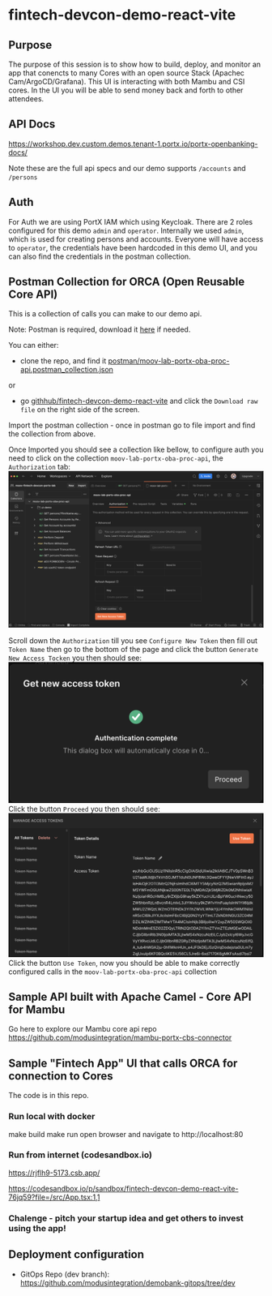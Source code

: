 # fintech-devcon-demo-react-vite

## Purpose
The purpose of this session is to show how to build, deploy, and monitor an app that conencts to many Cores with an open source Stack (Apachec Cam/ArgoCD/Grafana).
This UI is interacting with both Mambu and CSI cores.
In the UI you will be able to send money back and forth to other attendees.

## API Docs
https://workshop.dev.custom.demos.tenant-1.portx.io/portx-openbanking-docs/

Note these are the full api specs and our demo supports `/accounts` and `/persons`

## Auth
For Auth we are using PortX IAM which using Keycloak. There are 2 roles configured for this demo
`admin` and `operator`. Internally we used `admin`, which is used for creating persons and accounts. Everyone will 
have access to `operator`, the credentials have been hardcoded in
this demo UI, and you can also find the credentials in the postman collection.

## Postman Collection for ORCA (Open Reusable Core API)
This is a collection of calls you can make to our demo api.

Note: Postman is required, download it [here](https://www.postman.com/downloads/) if needed.

You can either: 
- clone the repo, and find it [postman/moov-lab-portx-oba-proc-api.postman_collection.json](postman%2Fmoov-lab-portx-oba-proc-api.postman_collection.json)

or
- go [githhub/fintech-devcon-demo-react-vite](https://github.com/modusintegration/fintech-devcon-demo-react-vite/blob/main/postman/moov-lab-portx-oba-proc-api.postman_collection.json)
and click the `Download raw file` on the right side of the screen.

Import the postman collection - once in postman go to file import and find the collection from above.

Once Imported you should see a collection like bellow, to configure auth you need to click on the collection `moov-lab-portx-oba-proc-api`, the `Authorization` tab:
![image (1).png](postman%2Fimage%20%281%29.png)

Scroll down the `Authorization` till you see `Configure New Token` then fill out `Token Name` then go to the bottom of the
page and click the button `Generate New Access Tocken` you then should see:
![image (2).png](postman%2Fimage%20%282%29.png)
Click the button `Proceed` you then should see:
![image (3).png](postman%2Fimage%20%283%29.png)
Click the button `Use Token`, now you should be able to make correctly configured calls in the `moov-lab-portx-oba-proc-api` collection

## Sample API built with Apache Camel - Core API for Mambu
Go here to explore our Mambu core api repo https://github.com/modusintegration/mambu-portx-cbs-connector

## Sample "Fintech App" UI that calls ORCA for connection to Cores
The code is in this repo.

### Run local with docker
make build
make run
open browser and navigate to http://localhost:80

### Run from internet (codesandbox.io)
https://rjflh9-5173.csb.app/

https://codesandbox.io/p/sandbox/fintech-devcon-demo-react-vite-76jq59?file=/src/App.tsx:1,1


### Chalenge - pitch your startup idea and get others to invest using the app!

## Deployment configuration
- GitOps Repo (dev branch): https://github.com/modusintegration/demobank-gitops/tree/dev
